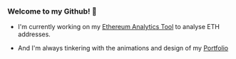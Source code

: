 ### Welcome to my Github! 👋

- I'm currently working on my [Ethereum Analytics Tool](https://github.com/Jacob-Clayton/Etherscan-API) to analyse ETH addresses.

- And I'm always tinkering with the animations and design of my [Portfolio](http://jacobclayton.dev)

<!--
**Jacob-Clayton/Jacob-Clayton** is a ✨ _special_ ✨ repository because its `README.md` (this file) appears on your GitHub profile.

Here are some ideas to get you started:

- 🔭 I’m currently working on ...
- 🌱 I’m currently learning ...
- 👯 I’m looking to collaborate on ...
- 🤔 I’m looking for help with ...
- 💬 Ask me about ...
- 📫 How to reach me: ...
- 😄 Pronouns: ...
- ⚡ Fun fact: ...
-->
